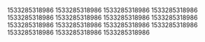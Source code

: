 1533285318986
1533285318986
1533285318986
1533285318986
1533285318986
1533285318986
1533285318986
1533285318986
1533285318986
1533285318986
1533285318986
1533285318986
1533285318986
1533285318986
1533285318986